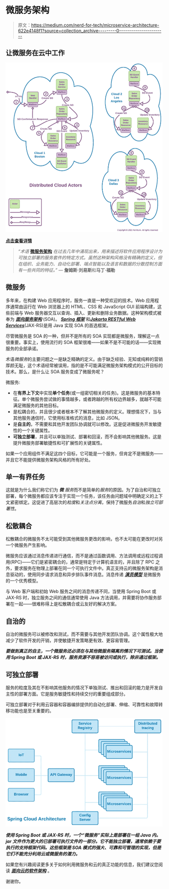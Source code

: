 # 微服务架构

> 原文：<https://medium.com/nerd-for-tech/microservice-architecture-622e4148f1?source=collection_archive---------0----------------------->

## 让微服务在云中工作

![](img/8eeb031f85afd934046af8d1b8352260.png)

[**点击查看详情**](https://drive.google.com/file/d/10KLDVswfBmWy9nfgtFtRqx7SsJmRKKRU/view?usp=sharing)

> *“术语* [**微服务架构**](https://martinfowler.com/articles/microservices.html) *在过去几年中涌现出来，用来描述将软件应用程序设计为可独立部署的服务套件的特定方式。虽然这种架构风格没有精确的定义，但在组织、业务能力、自动化部署、端点智能以及语言和数据的分散控制方面有一些共同的特征。”* — **詹姆斯·刘易斯**和**马丁·福勒**

## 微服务

多年来，在构建 Web 应用程序时，服务一直是一种受欢迎的技术。Web 应用程序通常由运行在 Web 浏览器上的 HTML、CSS 和 JavaScript GUI 前端构建，这些前端与 Web 服务器交互以查询、插入、更新和删除业务数据。这种架构模式被奉为 [***面向服务架构***](https://en.wikipedia.org/wiki/Service-oriented_architecture) (SOA)。 [***Spring 框架***](https://spring.io/projects/spring-framework) 和[***Jakarta RESTful Web Services***](https://en.wikipedia.org/wiki/Jakarta_RESTful_Web_Services)(JAX-RS)是用 Java 实现 SOA 的首选框架。

尽管微服务是 SOA 的一种，但并不是所有的 SOA 实现都是微服务，理解这一点很重要。事实上，使用流行的 SOA 框架很难——如果不是不可能的话——实现微服务的全部承诺。

术语*微服务*的主要问题之一是缺乏精确的定义。由于缺乏经验、无知或纯粹的营销厚颜无耻，这个术语经常被误用，指的是不可能满足微服务架构模式的公开目标的技术。那么，是什么让 SOA 服务变成了微服务呢？

微服务:

*   在**有界上下文**中实现**单个任务**(或一组密切相关的任务)。这是微服务的基本特征。单个微服务尝试做的事情越多，或者跨越的所有权边界越多，就越不可能满足微服务的其他目标。
*   是松耦合的，并且很少或者根本不了解其他微服务的定义。理想情况下，当与其他服务通信时，它使用标准格式的消息，比如 JSON。
*   是**自主的**，不需要和其他开发团队协调就可以修改。这是促进微服务开发敏捷性的一个关键属性。
*   **可独立部署**，并且可以单独测试、部署和回滚，而不会影响其他微服务。这是提升微服务部署敏捷性和可扩展性的关键属性。

如果一个应用组件不满足这四个目标，它可能是一个服务，但肯定不是微服务——并且它不能提供微服务架构风格的所有好处。

## 单一有界任务

这就是为什么我们称它们为 ***微*** *服务*而不是简单的*服务*的原因。为了自治和可独立部署，每个微服务都应该专注于实现一个任务，该任务由问题域中明确定义的上下文紧密绑定。这促进了高层次的*粒度*和*关注点分离*，保持了微服务*自治*和*独立可部署性*。

## 松散耦合

松散耦合的微服务不太可能受到其他微服务更改的影响，也不太可能在更改时对另一个微服务产生影响。

微服务应该通过消息传递进行通信，而不是通过函数调用、方法调用或远程过程调用(RPC)——它们是紧密耦合的，通常是特定于计算机语言的，并且除了 RPC 之外，要求服务在物理上部署在同一个可执行文件中。真正支持云的微服务架构是消息驱动的，使用同步请求消息和异步排队事件消息。消息传递 [***演员模型***](/nerd-for-tech/building-cloud-native-apps-part-1-393d250cf107) 是微服务的一个优秀模型。

与 Web 客户端和初始 Web 服务之间的消息传递不同，当使用 Spring Boot 或 JAX-RS 时，独立服务之间的通信通常使用 Java 方法调用，并需要将协作服务部署在一起——很难称得上是松散耦合或云友好的解决方案。

## 自治的

自治的微服务可以被修改和测试，而不需要与其他开发团队协调。这个属性极大地减少了软件开发的开销，并使敏捷开发策略更有效、更容易管理。

***要做到真正的自主，一个微服务还必须在与其他微服务隔离的情况下可测试。当使用 Spring Boot 或 JAX-RS 时，服务资源不容易被访问或执行，除非通过框架。***

## 可独立部署

服务的粒度及其在不影响其他服务的情况下单独测试、推出和回滚的能力是开发自主性的部署方面。它是服务敏捷性和持续交付的重要组成部分。

可独立部署对于利用云容器和容器编排提供的自动化部署、伸缩、可靠性和故障转移功能也是至关重要的。

![](img/4c72f65bb3bc21a8f8a2c062f8866cdc.png)

***使用 Spring Boot 或 JAX-RS 时，一个“微服务”实际上是部署在一组 Java 内。jar 文件作为更大的已部署可执行文件的一部分。它不能独立部署，通常依赖于要执行的支持框架代码。这些框架是 SOA 模式的强大、可靠和可管理的实现，但是它们不能充分利用云或微服务的潜力。***

如果您有兴趣阅读更多关于如何利用微服务和云的真正功能的信息，我们建议您阅读 [***面向云的软件架构***](/nerd-for-tech/software-architecture-for-the-cloud-c9226150c1f3) 。

谢谢你。